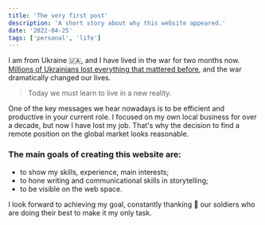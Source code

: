 ```yaml
---
title: 'The very first post'
description: 'A short story about why this website appeared.'
date: '2022-04-25'
tags: ['personal', 'life']
---
```


I am from Ukraine 🇺🇦, and I have lived in the war for two months now. [Millions of Ukrainians lost everything that mattered before](https://www.un.org/press/en/2022/sc14865.doc.htm), and the war dramatically changed our lives. 

>Today we must learn to live in a new reality.

One of the key messages we hear nowadays is to be efficient and productive in your current role. I focused on my own local business for over a decade, but now I have lost my job. That's why the decision to find a remote position on the global market looks reasonable. 

### The main goals of creating this website are:
 - to show my skills, experience, main interests;
 - to hone writing and communicational skills in storytelling;
 - to be visible on the web space.

I look forward to achieving my goal, constantly thanking 🙏 our soldiers who are doing their best to make it my only task.

